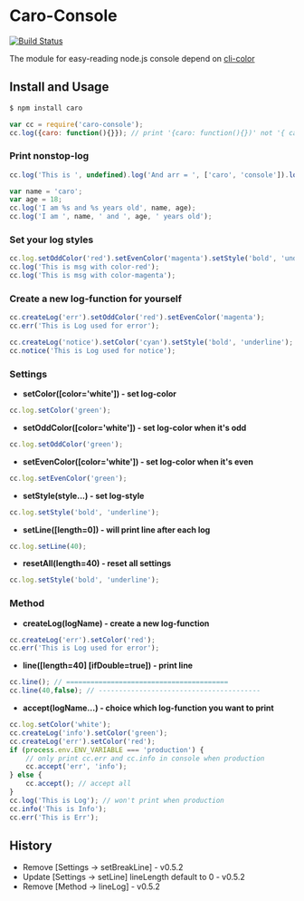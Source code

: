 # Caro-Console

[![Build Status](https://travis-ci.org/carozozo/caro-console.svg?branch=master)](https://travis-ci.org/carozozo/caro-console)

The module for easy-reading node.js console depend on [cli-color](https://www.npmjs.com/package/cli-color)

## Install and Usage

```bash
$ npm install caro
```

```javascript
var cc = require('caro-console');
cc.log({caro: function(){}}); // print '{caro: function(){})' not '{ caro: [Function] }'
```

### Print nonstop-log
```javascript
cc.log('This is ', undefined).log('And arr = ', ['caro', 'console']).log('End');

var name = 'caro';
var age = 18;
cc.log('I am %s and %s years old', name, age);
cc.log('I am ', name, ' and ', age, ' years old');
```

### Set your log styles
```javascript
cc.log.setOddColor('red').setEvenColor('magenta').setStyle('bold', 'underline');
cc.log('This is msg with color-red');
cc.log('This is msg with color-magenta');
```

### Create a new log-function for yourself
```javascript
cc.createLog('err').setOddColor('red').setEvenColor('magenta');
cc.err('This is Log used for error');

cc.createLog('notice').setColor('cyan').setStyle('bold', 'underline');
cc.notice('This is Log used for notice');
```

### Settings
- **setColor([color='white']) - set log-color**
```javascript
cc.log.setColor('green');
```
- **setOddColor([color='white']) - set log-color when it's odd**
```javascript
cc.log.setOddColor('green');
```
- **setEvenColor([color='white']) - set log-color when it's even**
```javascript
cc.log.setEvenColor('green');
```
- **setStyle(style...) - set log-style**
```javascript
cc.log.setStyle('bold', 'underline');
```
- **setLine([length=0]) - will print line after each log**
```javascript
cc.log.setLine(40);
```
- **resetAll(length=40) - reset all settings**
```javascript
cc.log.setStyle('bold', 'underline');
```

### Method
- **createLog(logName) - create a new log-function**
```javascript
cc.createLog('err').setColor('red');
cc.err('This is Log used for error');
```
- **line([length=40] [ifDouble=true]) - print line**
```javascript
cc.line(); // ========================================
cc.line(40,false); // ----------------------------------------
```
- **accept(logName...) - choice which log-function you want to print**
```javascript
cc.log.setColor('white');
cc.createLog('info').setColor('green');
cc.createLog('err').setColor('red');
if (process.env.ENV_VARIABLE === 'production') {
    // only print cc.err and cc.info in console when production
    cc.accept('err', 'info');
} else {
    cc.accept(); // accept all
}
cc.log('This is Log'); // won't print when production
cc.info('This is Info');
cc.err('This is Err'); 
```

## History
- Remove [Settings -> setBreakLine] - v0.5.2
- Update [Settings -> setLine] lineLength default to 0 - v0.5.2
- Remove [Method -> lineLog] - v0.5.2